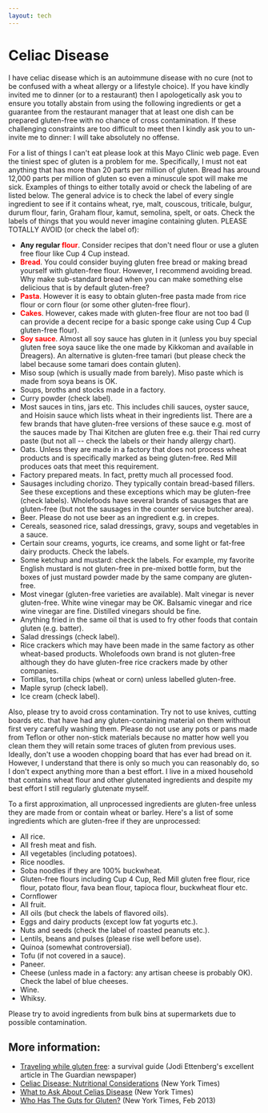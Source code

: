 ```yaml
---
layout: tech
---
```

# Celiac Disease

I have celiac disease which is an autoimmune disease with no cure (not to be confused with a wheat allergy or a lifestyle choice). If you have kindly invited me to dinner (or to a restaurant) then I apologetically ask you to ensure you totally abstain from using the following ingredients or get a guarantee from the restaurant manager that at least one dish can be prepared gluten-free with no chance of cross contamination. If these challenging constraints are too difficult to meet then I kindly ask you to un-invite me to dinner: I will take absolutely no offense.

For a list of things I can't eat please look at this Mayo Clinic web page. Even the tiniest spec of gluten is a problem for me. Specifically, I must not eat anything that has more than 20 parts per million of gluten. Bread has around 12,000 parts per million of gluten so even a minuscule spot will make me sick. Examples of things to either totally avoid or check the labeling of are listed below. The general advice is to check the label of every single ingredient to see if it contains wheat, rye, malt, couscous, triticale, bulgur, durum flour, farin, Graham flour, kamut, semolina, spelt, or oats. Check the labels of things that you would never imagine containing gluten.
PLEASE TOTALLY AVOID (or check the label of):

* **Any regular <font color='red'>flour</font>**. Consider recipes that don't need flour or use a gluten free flour like Cup 4 Cup instead.
* **<font color='red'>Bread</font>**. You could consider buying gluten free bread or making bread yourself with gluten-free flour. However, I recommend avoiding bread. Why make sub-standard bread when you can make something else delicious that is by default gluten-free?
* **<font color='red'>Pasta</font>**. However it is easy to obtain gluten-free pasta made from rice flour or corn flour (or some other gluten-free flour).
* **<font color='red'>Cakes</font>**. However, cakes made with gluten-free flour are not too bad (I can provide a decent recipe for a basic sponge cake using Cup 4 Cup gluten-free flour).
* **<font color='red'>Soy sauce</font>**. Almost all soy sauce has gluten in it (unless you buy special gluten free soya sauce like the one made by Kikkoman and available in Dreagers). An alternative is gluten-free tamari (but please check the label because some tamari does contain gluten).
* Miso soup (which is usually made from barely). Miso paste which is made from soya beans is OK.
* Soups, broths and stocks made in a factory.
* Curry powder (check label).
* Most sauces in tins, jars etc. This includes chili sauces, oyster sauce, and Hoisin sauce which lists wheat in their ingredients list. There are a few brands that have gluten-free versions of these sauce e.g. most of the sauces made by Thai Kitchen are gluten free e.g. their Thai red curry paste (but not all -- check the labels or their handy allergy chart).
* Oats. Unless they are made in a factory that does not process wheat products and is specifically marked as being gluten-free. Red Mill produces oats that meet this requirement.
* Factory prepared meats. In fact, pretty much all processed food.
* Sausages including chorizo. They typically contain bread-based fillers. See these exceptions and these exceptions which may be gluten-free (check labels). Wholefoods have several brands of sausages that are gluten-free (but not the sausages in the counter service butcher area).
* Beer. Please do not use beer as an ingredient e.g. in crepes.
* Cereals, seasoned rice, salad dressings, gravy, soups and vegetables in a sauce.
* Certain sour creams, yogurts, ice creams, and some light or fat-free dairy products. Check the labels.
* Some ketchup and mustard: check the labels. For example, my favorite English mustard is not gluten-free in pre-mixed bottle form, but the boxes of just mustard powder made by the same company are gluten-free.
* Most vinegar (gluten-free varieties are available). Malt vinegar is never gluten-free. White wine vinegar may be OK. Balsamic vinegar and rice wine vinegar are fine. Distilled vinegars should be fine.
* Anything fried in the same oil that is used to fry other foods that contain gluten (e.g. batter).
* Salad dressings (check label).
* Rice crackers which may have been made in the same factory as other wheat-based products. Wholefoods own brand is not gluten-free although they do have gluten-free rice crackers made by other companies.
* Tortillas, tortilla chips (wheat or corn) unless labelled gluten-free.
* Maple syrup (check label).
* Ice cream (check label).

Also, please try to avoid cross contamination. Try not to use knives, cutting boards etc. that have had any gluten-containing material on them without first very carefully washing them. Please do not use any pots or pans made from Teflon or other non-stick materials because no matter how well you clean them they will retain some traces of gluten from previous uses. Ideally, don't use a wooden chopping board that has ever had bread on it. However, I understand that there is only so much you can reasonably do, so I don't expect anything more than a best effort. I live in a mixed household that contains wheat flour and other glutenated ingredients and despite my best effort I still regularly glutenate myself.

To a first approximation, all unprocessed ingredients are gluten-free unless they are made from or contain wheat or barley. Here's a list of some ingredients which are gluten-free if they are unprocessed:

* All rice.
* All fresh meat and fish.
* All vegetables (including potatoes).
* Rice noodles.
* Soba noodles if they are 100% buckwheat.
* Gluten-free flours including Cup 4 Cup, Red Mill gluten free flour, rice flour, potato flour, fava bean flour, tapioca flour, buckwheat flour etc.
* Cornflower
* All fruit.
* All oils (but check the labels of flavored oils).
* Eggs and dairy products (except low fat yogurts etc.).
* Nuts and seeds (check the label of roasted peanuts etc.).
* Lentils, beans and pulses (please rise well before use).
* Quinoa (somewhat controversial).
* Tofu (if not covered in a sauce).
* Paneer.
* Cheese (unless made in a factory: any artisan cheese is probably OK). Check the label of blue cheeses.
* Wine.
* Whiksy.

Please try to avoid ingredients from bulk bins at supermarkets due to possible contamination.

## More information:

* [Traveling while gluten free](https://www.theguardian.com/lifeandstyle/2016/apr/24/gluten-free-travel-celiac-disease-a-survival-guide): a survival guide (Jodi Ettenberg's excellent article in The Guardian newspaper)
* [Celiac Disease: Nutritional Considerations](http://health.nytimes.com/health/guides/nutrition/celiac-disease-nutritional-considerations/overview.html?inline=nyt-classifier) (New York Times)
* [What to Ask About Celias Disease](http://www.nytimes.com/ref/health/healthguide/esn-celiac-ask.html) (New York Times)
* [Who Has The Guts for Gluten?](http://www.nytimes.com/2013/02/24/opinion/sunday/what-really-causes-celiac-disease.html?pagewanted=all) (New York Times, Feb 2013)